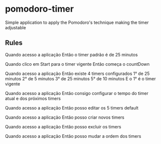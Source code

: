 # pomodoro-timer
Simple application to apply the Pomodoro's technique making the timer adjustable



## Rules

Quando acesso a aplicação
Então o timer padrão é de 25 minutos
<br />

Quando clico em Start para o timer vigente
Então começa o countDown
<br />

Quando acesso a aplicação
Então existe 4 timers configurados
1° de 25 minutos
2° de 5 minutos
3° de 25 minutos
5° de 10 minutos
E o 1° é o timer vigente
<br />

Quando acesso a aplicação
Então consigo configurar o tempo do timer atual e dos próximos timers
<br />

Quando acesso a aplicação
Então posso editar os 5 timers default
<br />

Quando acesso a aplicação
Então posso criar novos timers 
<br />

Quando acesso a aplicação
Então posso excluir os timers 
<br />

Quando acesso a aplicação
Então posso mudar a ordem dos timers
<br />

